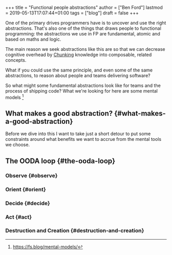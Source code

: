 +++
title = "Functional people abstractions"
author = ["Ben Ford"]
lastmod = 2019-05-13T17:07:44+01:00
tags = ["blog"]
draft = false
+++

One of the primary drives programmers have is to uncover and use the right
abstractions. That's also one of the things that draws people to functional
programming: the abstractions we use in FP are fundamental, atomic and based on
maths and logic.

<!--more-->

The main reason we seek abstractions like this are so that we
can decrease cognitive overhead by [Chunking](https://en.wikipedia.org/wiki/Chunking%5F(psychology)) knowledge into composable, related
concepts.

What if you could use the same principle, and even some of the same
abstractions, to reason about people and teams delivering software?

So what might some fundamental abstractions look like for teams and the process
of shipping code? What we're looking for here are some mental models&nbsp;[^fn:1]


## What makes a good abstraction? {#what-makes-a-good-abstraction}

Before we dive into this I want to take just a short detour to put some
constraints around what benefits we want to accrue from the mental tools we choose.


## The OODA loop {#the-ooda-loop}


### Observe {#observe}


### Orient {#orient}


### Decide {#decide}


### Act {#act}


### Destruction and Creation {#destruction-and-creation}

[^fn:1]: <https://fs.blog/mental-models/>
